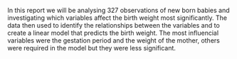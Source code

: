 
In this report we will be analysing 327 observations of new born babies and investigating which variables affect the birth weight most significantly. The data then used to identify the relationships between the variables and to create a linear model that predicts the birth weight. The most influencial variables were the gestation period and the weight of the mother, others were required in the model but they were less significant.
